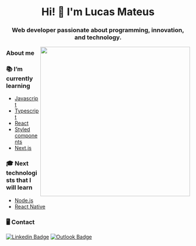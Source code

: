 <h1 align="center">Hi! 👋 I'm Lucas Mateus</h1>
<h3 align="center">Web developer passionate about programming, innovation, and technology.</h3>
<img src="https://user-images.githubusercontent.com/69019354/121270862-de97b300-c898-11eb-8370-df461abd9c4b.png" alt="" width = 410 align=right>

### About me
  
  
### 📚 I’m currently learning
  - [Javascript](https://developer.mozilla.org/pt-BR/docs/Web/JavaScript)
  - [Typescript](https://www.typescriptlang.org/)
  - [React](https://reactjs.org) 
  - [Styled components](https://styled-components.com/)
  - [Next.js](https://nextjs.org/)
### 🎓 Next technologists that I will learn 
  - [Node.js](https://nodejs.org/en/)
  - [React Native](https://facebook.github.io/react-native/)
 
### 🖥 Contact
[![Linkedin Badge](https://img.shields.io/badge/-Linkedin-0D3895?style=flat-square&logo=Linkedin&logoColor=white&link=https://https://www.linkedin.com/in/lucas-mateus-770219198/)](https://www.linkedin.com/in/lucas-mateus-770219198/) [![Outlook Badge](https://img.shields.io/badge/-Email-0D3895?style=flat-square&logo=microsoft%20outlook&logoColor=white&link=mailto:lucas-mateus.dc@hotmail.com)](mailto:lucas-mateus.dc@hotmail.com)
